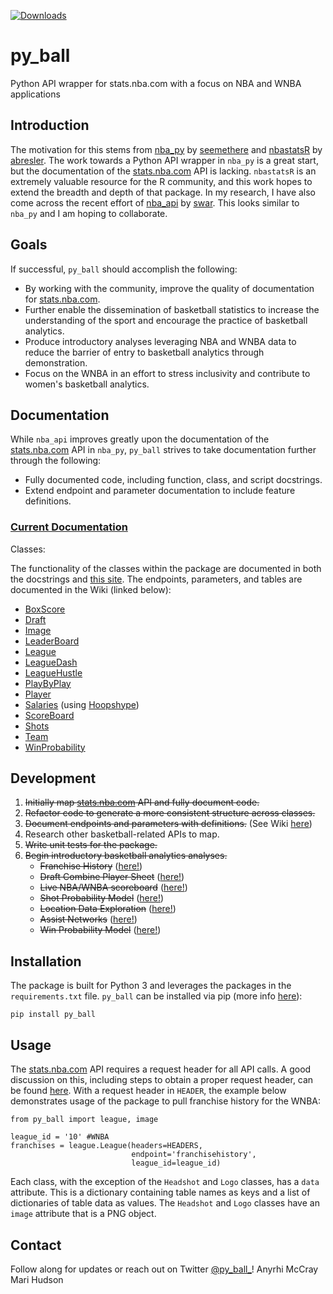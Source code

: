 [![Downloads](https://pepy.tech/badge/py-ball)](https://pepy.tech/project/py-ball)

# py_ball
Python API wrapper for stats.nba.com with a focus on NBA and WNBA applications

## Introduction

The motivation for this stems from [nba_py](https://github.com/seemethere/nba_py) by [seemethere](https://github.com/seemethere) and [nbastatsR](https://github.com/abresler/nbastatR) by [abresler](https://github.com/abresler). The work towards a Python API wrapper in `nba_py` is a great start, but the documentation of the [stats.nba.com](https://stats.nba.com) API is lacking. `nbastatsR` is an extremely valuable resource for the R community, and this work hopes to extend the breadth and depth of that package. In my research, I have also come across the recent effort of [nba_api](https://github.com/swar/nba_api) by [swar](https://github.com/swar). This looks similar to `nba_py` and I am hoping to collaborate.

## Goals

If successful, `py_ball` should accomplish the following:
- By working with the community, improve the quality of documentation for [stats.nba.com](https://stats.nba.com).
- Further enable the dissemination of basketball statistics to increase the understanding of the sport and encourage the practice of basketball analytics.
- Produce introductory analyses leveraging NBA and WNBA data to reduce the barrier of entry to basketball analytics through demonstration.
- Focus on the WNBA in an effort to stress inclusivity and contribute to women's basketball analytics.

## Documentation

While `nba_api` improves greatly upon the documentation of the [stats.nba.com](https://stats.nba.com) API in `nba_py`, `py_ball` strives to take documentation further through the following:
- Fully documented code, including function, class, and script docstrings.
- Extend endpoint and parameter documentation to include feature definitions.

### [Current Documentation](https://github.com/basketballrelativity/py_ball/wiki)

Classes:

The functionality of the classes within the package are documented in both the docstrings and [this site](https://basketballrelativity.github.io/py_ball/_build/html/index.html). The endpoints, parameters, and tables are documented in the Wiki (linked below):

- [BoxScore](https://github.com/basketballrelativity/py_ball/wiki/BoxScore)
- [Draft](https://github.com/basketballrelativity/py_ball/wiki/Draft)
- [Image](https://github.com/basketballrelativity/py_ball/wiki/Image)
- [LeaderBoard](https://github.com/basketballrelativity/py_ball/wiki/LeaderBoard)
- [League](https://github.com/basketballrelativity/py_ball/wiki/League)
- [LeagueDash](https://github.com/basketballrelativity/py_ball/wiki/LeagueDash)
- [LeagueHustle](https://github.com/basketballrelativity/py_ball/wiki/LeagueHustle)
- [PlayByPlay](https://github.com/basketballrelativity/py_ball/wiki/PlayByPlay)
- [Player](https://github.com/basketballrelativity/py_ball/wiki/Player)
- [Salaries](https://github.com/basketballrelativity/py_ball/wiki/Salaries) (using [Hoopshype](https://hoopshype.com/))
- [ScoreBoard](https://github.com/basketballrelativity/py_ball/wiki/ScoreBoard)
- [Shots](https://github.com/basketballrelativity/py_ball/wiki/Shots)
- [Team](https://github.com/basketballrelativity/py_ball/wiki/Team)
- [WinProbability](https://github.com/basketballrelativity/py_ball/wiki/WinProbability)

## Development

1. ~~Initially map [stats.nba.com](https://stats.nba.com) API and fully document code.~~
2. ~~Refactor code to generate a more consistent structure across classes.~~
3. ~~Document endpoints and parameters with definitions.~~ (See Wiki [here](https://github.com/basketballrelativity/py_ball/wiki))
4. Research other basketball-related APIs to map.
5. ~~Write unit tests for the package.~~
6. ~~Begin introductory basketball analytics analyses.~~
    - ~~Franchise History~~ ([here!](https://github.com/basketballrelativity/franchise_history))
    - ~~Draft Combine Player Sheet~~ ([here!](https://github.com/basketballrelativity/draft_combine))
    - ~~Live NBA/WNBA scoreboard~~ ([here!](https://github.com/basketballrelativity/scoreboard))
    - ~~Shot Probability Model~~ ([here!](https://github.com/basketballrelativity/shot_probability))
    - ~~Location Data Exploration~~ ([here!](https://github.com/basketballrelativity/location_data))
    - ~~Assist Networks~~ ([here!](https://github.com/basketballrelativity/assist_networks))
    - ~~Win Probability Model~~ ([here!](https://github.com/basketballrelativity/py_ball/wiki/WinProbability))

## Installation

The package is built for Python 3 and leverages the packages in the `requirements.txt` file. `py_ball` can be installed via pip (more info [here](https://pypi.org/project/py-ball/)):
```
pip install py_ball
```

## Usage

The [stats.nba.com](https://stats.nba.com) API requires a request header for all API calls. A good discussion on this, including steps to obtain a proper request header, can be found [here](https://stackoverflow.com/questions/46781563/how-to-obtain-a-json-response-from-the-stats-nba-com-api). With a request header in `HEADER`, the example below demonstrates usage of the package to pull franchise history for the WNBA:

```
from py_ball import league, image

league_id = '10' #WNBA
franchises = league.League(headers=HEADERS,
                           endpoint='franchisehistory',
                           league_id=league_id)
```

Each class, with the exception of the `Headshot` and `Logo` classes, has a `data` attribute. This is a dictionary containing table names as keys and a list of dictionaries of table data as values. The `Headshot` and `Logo` classes have an `image` attribute that is a PNG object.

## Contact

Follow along for updates or reach out on Twitter [@py_ball_](https://twitter.com/py_ball_)!
Anyrhi McCray
Mari Hudson

